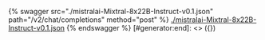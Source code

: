 [#generator:start]: <> ({ "template": "openapi" })
{% swagger src="./mistralai-Mixtral-8x22B-Instruct-v0.1.json" path="/v2/chat/completions" method="post" %}
[./mistralai-Mixtral-8x22B-Instruct-v0.1.json](./mistralai-Mixtral-8x22B-Instruct-v0.1.json)
{% endswagger %}
[#generator:end]: <> ({})